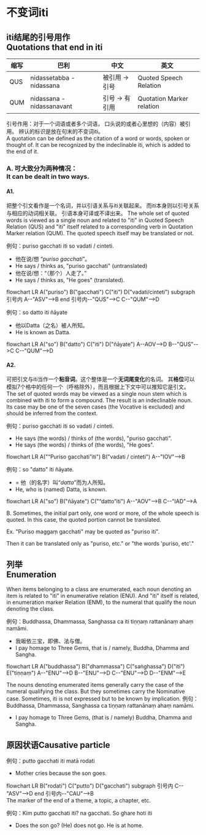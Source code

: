 # 不变词iti
## iti结尾的引号用作<br>Quotations that end in iti

|缩写|巴利|中文|英文|
|-|-|-|-|
|QUS|nidassetabba - nidassana|被引用 → 引号|Quoted Speech Relation|
|QUM|nidassana - nidassanavant|引号 → 有引用|Quotation Marker relation|

引号作用：对于一个词语或者多个词语，
口头说的或者心里想的（内容）被引用。
辨认的标识是放在句末的不变词iti。<br>
A quotation can be defined as the citation of a word or words, spoken or thought of.
It can be recognized by the indeclinable iti, which is added to the end of it.

### A. 可大致分为两种情况：<br>It can be dealt in two ways.

#### A1. 
把整个引文看作是一个名词，并以引语关系与iti关联起来。
而iti本身则以引号关系与相应的动词相关联。
引语本身可译或不译出来。
The whole set of quoted words is viewed as a single noun and related to "iti" in Quoted Speech Relation (QUS) and "iti" itself related to a corresponding verb in Quotation Marker relation (QUM).
The quoted speech itself may be translated or not.

例句：puriso gacchati iti so vadati / cinteti.
- 他在说/想 “*puriso gacchati*”。
- He says / thinks as, "puriso gacchati" (untranslated)
- 他在说/想：“（那个）人走了。”
- He says / thinks as, "He goes" (translated).
<div class="mermaid">
flowchart LR
A("puriso")
B("gacchati")
C("iti")
D("vadati/cinteti")
subgraph 引号内
A--"ASV"-->B
end
引号内--"QUS"-->C
C--"QUM"-->D
</div>

例句：so datto iti ñāyate
- 他以Datta（之名）被人所知。
- He is known as Datta.
<div class="mermaid">
flowchart LR
A("so")
B("datto")
C("iti")
D("ñāyate")
A--AOV-->D
B--"QUS"-->C
C--"QUM"-->D
</div>

#### A2.
可把引文与iti当作一个**粘音词**。这个整体是一个**无词尾变化**的名词。
其**格位**可以模拟7个格中的任何一个（呼格除外），而且根据上下文中可以推知它是引文。
The set of quoted words may be viewed as a single noun stem which is combined with iti to form a compound.
The result is an indeclinable noun.
Its case may be one of the seven cases (the Vocative is excluded) and should be inferred from the context.

例句：puriso gacchati iti so vadati / cinteti.
- He says (the words) / thinks of (the words), "puriso gacchati".
- He says (the words) / thinks of (the words), "He goes".

<div class="mermaid">
flowchart LR
A("“Puriso gacchati”iti")
B("vadati / cinteti")
A--"IOV"-->B
</div>

例句：so "datto" iti ñāyate.
- = 他（的名字）叫“*datta*”而为人所知。
- He, who is (named) Datta, is known.

<div class="mermaid">
flowchart LR
A("so")
B("ñāyate")
C("“datto”iti")
A--"AOV"-->B
C--"IAD"-->A
</div>

B. Sometimes, the initial part only, one word or more, of the whole speech is quoted.
In this case, the quoted portion cannot be translated. 

Ex. "Puriso maggaṃ gacchati" may be quoted as "puriso iti". 

Then it can be translated only as "puriso, etc." or "the words 'puriso, etc'."

## 列举<br>Enumeration
When items belonging to a class are enumerated, each noun denoting an item is related to "iti" in enumerative relation (ENU).
And "iti" itself is related, in enumeration marker Relation (ENM), to the numeral that qualify the noun denoting the class.

例句：Buddhassa, Dhammassa, Sanghassa ca iti tiṇṇaṃ rattanānaṃ ahaṃ namāmi.
- 我皈依三宝，即佛、法与僧。
- I pay homage to Three Gems, that is / namely, Buddha, Dhamma and Sangha.

<div class="mermaid">
flowchart LR
A("buddhassa")
B("dhammassa")
C("saṅghassa")
D("iti")
E("tiṇṇaṃ")
A--"ENU"-->D
B--"ENU"-->D
C--"ENU"-->D
D--"ENM"-->E
</div>

The nouns denoting enumerated items generally carry the case of the numeral qualifying the class.
But they sometimes carry the Nominative case.
Sometimes, iti is not expressed but to be known by implication.
例句：Buddhassa, Dhammassa, Sanghassa ca tiṇṇaṃ rattanānaṃ ahaṃ namāmi.
- I pay homage to Three Gems, (that is / namely) Buddha, Dhamma and Sangha.

## 原因状语Causative particle
例句：putto gacchati iti matā rodati
- Mother cries because the son goes.
<div class="mermaid">
flowchart LR
B("rodati")
C("putto")
D("gacchati")
subgraph 引号内
C--"ASV"-->D
end
引号内--"CAU"-->B
</div>
The marker of the end of a theme, a topic, a chapter, etc.

例句：Kim putto gacchati iti? na gacchati. So ghare hoti iti
- Does the son go? (He) does not go. He is at home.
